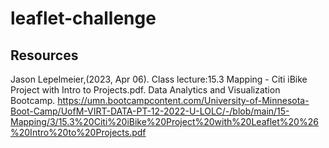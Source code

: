 # leaflet-challenge
## Resources
Jason Lepelmeier,(2023, Apr 06). Class lecture:15.3 Mapping - Citi iBike Project with Intro to Projects.pdf. Data Analytics and Visualization Bootcamp. https://umn.bootcampcontent.com/University-of-Minnesota-Boot-Camp/UofM-VIRT-DATA-PT-12-2022-U-LOLC/-/blob/main/15-Mapping/3/15.3%20Citi%20iBike%20Project%20with%20Leaflet%20%26%20Intro%20to%20Projects.pdf
